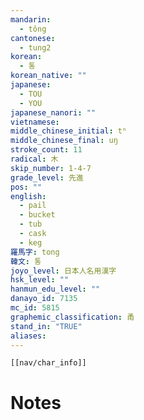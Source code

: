 ```yaml
---
mandarin:
  - tǒng
cantonese:
  - tung2
korean:
  - 통
korean_native: ""
japanese:
  - TOU
  - YOU
japanese_nanori: ""
vietnamese:
middle_chinese_initial: tʰ
middle_chinese_final: uŋ
stroke_count: 11
radical: 木
skip_number: 1-4-7
grade_level: 先進
pos: ""
english:
  - pail
  - bucket
  - tub
  - cask
  - keg
羅馬字: tong
韓文: 통
joyo_level: 日本人名用漢字
hsk_level: ""
hanmun_edu_level: ""
danayo_id: 7135
mc_id: 5815
graphemic_classification: 甬
stand_in: "TRUE"
aliases:
---
```

```meta-bind-embed
[[nav/char_info]]
```

# Notes
